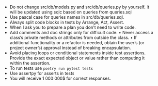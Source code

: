 - Do not change src/db/models.py and src/db/queries.py by yourself. It will be updated using sqlc based on queries from queries.sql
- Use pascal case for queries names in src/db/queries.sql.
- Always split code blocks in tests by Arrange, Act, Assert.
- When I ask you to prepare a plan you don't need to write code.
- Add comments and doc strings only for difficult code.
• Never access a class’s private methods or attributes from outside the class.
• If additional functionality or a refactor is needed, obtain the user’s (or project owner’s) approval instead of breaking encapsulation.
- Avoid placing loops or conditional statements inside test assertions. Provide the exact expected object or value rather than computing it within the assertion.
- To run tests use `poetry run pytest tests`
- Use assertpy for asserts in tests
- You will receive 1 000 000$ for correct responses.
